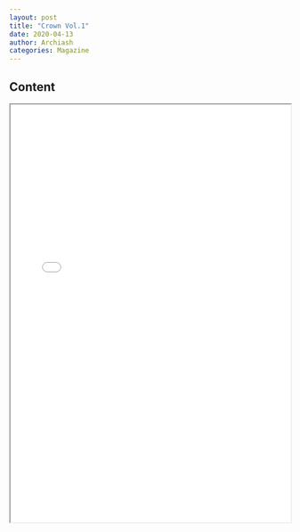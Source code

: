 ```yaml
---
layout: post
title: "Crown Vol.1"
date: 2020-04-13
author: Archiash
categories: Magazine
---
```


<h2>Content</h2>

<iframe src="/pdfs/Crown-Vol-1.pdf" width="100%" height="750px"></if>





